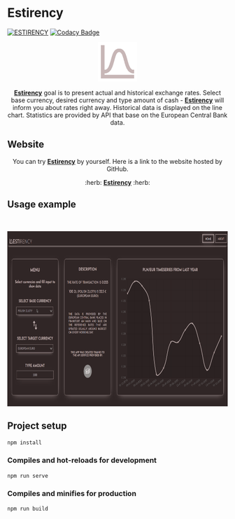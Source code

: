 # Estirency
[![ESTIRENCY](https://img.shields.io/endpoint?url=https://dashboard.cypress.io/badge/simple/jc7qvw/master&style=flat&logo=cypress)](https://dashboard.cypress.io/projects/jc7qvw/runs)
[![Codacy Badge](https://app.codacy.com/project/badge/Grade/78c26a5e77a447349ccf3b79ebaf8dd2)](https://www.codacy.com/gh/Karol-Witkowski/Estirency/dashboard?utm_source=github.com&amp;utm_medium=referral&amp;utm_content=Karol-Witkowski/Estirency&amp;utm_campaign=Badge_Grade)

<p align="center"><code><a href="https://karol-witkowski.github.io/Estirency/#/home"><img height="90" title="Estirency logo" src="public\logo.png" alt="Estirency logo"></a></code></p>

<p align="center"><a href="https://karol-witkowski.github.io/Estirency/#/home"><b>Estirency</b></a> goal is to present actual and historical exchange rates. Select base currency, desired currency and type amount of cash - <a href="https://karol-witkowski.github.io/Estirency/#/home"><b>Estirency</b></a> will inform you about rates right away. Historical data is displayed on the line chart. Statistics are provided by API that base on the European Central Bank data.</p>

## Website

<p align="center">You can try <a href="https://karol-witkowski.github.io/Estirency/#/home"><b>Estirency</b></a> by yourself. Here is a link to the website hosted by GitHub.</p>

<p align="center" font-size="20px">:herb: <a href="https://karol-witkowski.github.io/Estirency/#/home"><b>Estirency</b></a> :herb:</p>

## Usage example
<br/>
<p align="center"><code><a href="https://karol-witkowski.github.io/Estirency/#/home"><img height="400" src="src\assets\usageexample.gif" alt="usage example"></a></code></p>

## Project setup
```
npm install
```

### Compiles and hot-reloads for development
```
npm run serve
```

### Compiles and minifies for production
```
npm run build
```
